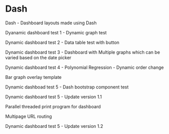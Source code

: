 # Dash
Dash - Dashboard layouts made using Dash

Dyanamic dashboard test 1 - Dynamic graph test

Dynamic dashboard test 2 - Data table test with button

Dynamic dashboard test 3 - Dashboard with Multiple graphs which can be varied based on the date picker

Dynamic dashboard test 4 - Polynomial Regression - Dynamic order change

Bar graph overlay template

Dynamic dashboad test 5 - Dash bootstrap component test

Dynamic dashboard test 5 - Update version 1.1

Parallel threaded print program for dashboard

Multipage URL routing

Dynamic dashboard test 5 - Update version 1.2
